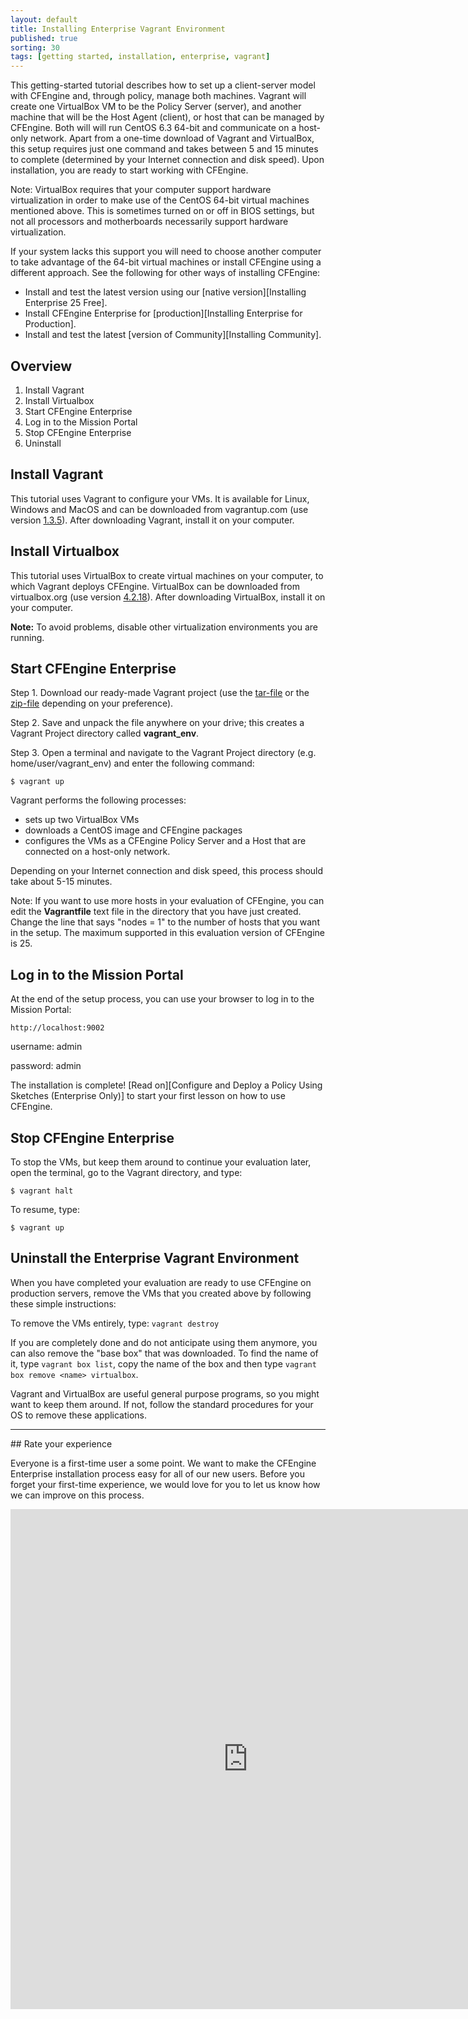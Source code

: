 ```yaml
---
layout: default
title: Installing Enterprise Vagrant Environment
published: true
sorting: 30
tags: [getting started, installation, enterprise, vagrant]
---
```


This getting-started tutorial describes how to set up a client-server model
with CFEngine and, through policy, manage both machines. Vagrant will
create one VirtualBox VM to be the Policy Server (server), and another
machine that will be the Host Agent (client), or host that can be managed by CFEngine. Both will
will run CentOS 6.3 64-bit and communicate on a host-only network. Apart from
a one-time download of Vagrant and VirtualBox, this setup requires just one
command and takes between 5 and 15 minutes to complete (determined by your Internet
connection and disk speed). Upon installation, you are ready to start working with
CFEngine.

Note: VirtualBox requires that your computer support hardware virtualization in order to make use of the CentOS 64-bit virtual machines mentioned above. This is sometimes turned on or off in BIOS settings, but not all processors and motherboards necessarily support hardware virtualization. 

If your system lacks this support you will need to choose another computer to take advantage of the 64-bit virtual machines or install CFEngine using a different approach. See the following for other ways of installing CFEngine:

* Install and test the latest version using our [native version][Installing Enterprise 25 Free].
* Install CFEngine Enterprise for [production][Installing Enterprise for Production].
* Install and test the latest [version of Community][Installing Community]. 

## Overview

1. Install Vagrant
2. Install Virtualbox
3. Start CFEngine Enterprise
4. Log in to the Mission Portal
5. Stop CFEngine Enterprise
5. Uninstall 

## Install Vagrant

This tutorial uses Vagrant to configure your VMs. It is available for Linux,
Windows and MacOS and can be downloaded from vagrantup.com (use version
[1.3.5](http://downloads.vagrantup.com/tags/v1.3.5)). After downloading
Vagrant, install it on your computer.

## Install Virtualbox 

This tutorial uses VirtualBox to create virtual machines on your computer,
to which Vagrant deploys CFEngine. VirtualBox can be downloaded from
virtualbox.org (use version
[4.2.18](http://download.virtualbox.org/virtualbox/4.2.18/)). After downloading
VirtualBox, install it on your computer. 

**Note:** To avoid problems, disable other virtualization environments you are running.

## Start CFEngine Enterprise 

Step 1. Download our ready-made Vagrant project (use the
[tar-file](http://d1p7n4ueskxxum.cloudfront.net/enterprise-getting-started/vagrant_env-201311171314.tar.gz)
or the
[zip-file](http://d1p7n4ueskxxum.cloudfront.net/enterprise-getting-started/vagrant_env-201311171314.zip)
depending on your preference). 

Step 2. Save and unpack the file anywhere on your drive; this
creates a Vagrant Project directory called **vagrant_env**.

Step 3. Open a terminal
and navigate to the Vagrant Project directory (e.g. home/user/vagrant_env) and enter the following command: 

`$ vagrant up`
 
Vagrant performs the following processes:

* sets up two VirtualBox VMs 
* downloads a CentOS image and CFEngine packages 
* configures the VMs as a CFEngine Policy Server and a Host that are connected on a host-only
network. 

Depending on your Internet connection and disk speed, this process
should take about 5-15 minutes.

Note: If you want to use more hosts in your evaluation of CFEngine, you can
  edit the **Vagrantfile** text file in the directory that you have just created.
  Change the line that says "nodes = 1" to the number of hosts that you want in
  the setup. The maximum supported in this evaluation version of CFEngine is 25.

## Log in to the Mission Portal

At the end of the setup process, you can use your browser
to log in to the Mission Portal:

`http://localhost:9002`

username: admin

password: admin

The installation is complete! [Read on][Configure and Deploy a Policy Using Sketches (Enterprise Only)] to start your 
first lesson on how to use CFEngine.

## Stop CFEngine Enterprise 

To stop the VMs, but keep them around to continue your evaluation later,
open the terminal, go to the Vagrant directory, and type: 

`$ vagrant halt`

To resume, type:

`$ vagrant up`

## Uninstall the Enterprise Vagrant Environment

When you have completed your evaluation are ready to use CFEngine
on production servers, remove the VMs that you created above
by following these simple instructions:

To remove the VMs entirely, type: `vagrant destroy`

If you are completely done and do not anticipate using them anymore, you can
also remove the "base box" that was downloaded. To find the name of it, type
`vagrant box list`, copy the name of the box and then type `vagrant box remove
<name> virtualbox`. 

Vagrant and VirtualBox are useful general purpose programs,
so you might want to keep them around. If not, follow the standard procedures for
your OS to remove these applications.

<hr>
## Rate your experience

Everyone is a first-time user a some point. We want to make the CFEngine Enterprise installation process easy for all of our new users. 
Before you forget your first-time experience, we would love for you to let us know how we can improve on this process.

<iframe src="https://docs.google.com/forms/d/1i1bMHJltWEIL8K4FZ9HnuAOb7q0EeH6wswsKJ7oI1AM/viewform?embedded=true" width="760" height="800" frameborder="0" marginheight="0" marginwidth="0">Loading...</iframe>
